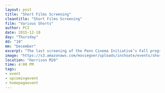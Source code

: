 ```yaml
---
layout: post
title: "Short Films Screening"
cleantitle: "Short Films Screening"
film: "Various Shorts"
author: PCI
date: 2015-12-10
day: "Thursday"
dd: "10"
mm: "December"
excerpt: "The last screening of the Penn Cinema Initiative’s Fall program will substitute our feature film screenings with a lighter, more dynamic presentation of short films, music videos, and commercials from some of PCI’s favorite directors."
image: "https://s3.amazonaws.com/moviegoer/uploads/inchoate/events/shorts.jpg"
location: "Harrison M20"
time: 4:00 PM
tags: 
- event
- upcomingevent
- homepageevent
---
```

